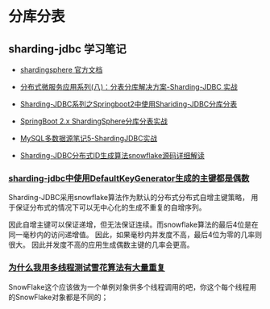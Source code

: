 

# 分库分表

## sharding-jdbc 学习笔记

- [shardingsphere 官方文档](https://shardingsphere.apache.org/document/current/cn/overview/)

- [分布式微服务应用系列(八)：分表分库解决方案-Sharding-JDBC 实战](http://www.gxitsky.com/2019/06/18/distributed-micro-app-8-sharding-jdbc-imp/)

- [Sharding-JDBC系列之Springboot2中使用Shariding-JDBC分库分表](https://zhuanlan.zhihu.com/p/72734019)

- [SpringBoot 2.x ShardingSphere分库分表实战](https://juejin.im/post/5cf0bff05188250640005e19)

- [MySQL多数据源笔记5-ShardingJDBC实战](https://www.cnblogs.com/huangjuncong/p/8605892.html)

- [Sharding-JDBC分布式ID生成算法snowflake源码详细解读](https://blog.csdn.net/helloworld365/article/details/89505260)

### [sharding-jdbc中使用DefaultKeyGenerator生成的主键都是偶数](https://www.oschina.net/question/856972_2264170)
Sharding-JDBC采用snowflake算法作为默认的分布式分布式自增主键策略，
用于保证分布式的情况下可以无中心化的生成不重复的自增序列。

因此自增主键可以保证递增，但无法保证连续。而snowflake算法的最后4位是在同一毫秒内的访问递增值。
因此，如果毫秒内并发度不高，最后4位为零的几率则很大。
因此并发度不高的应用生成偶数主键的几率会更高。

### [为什么我用多线程测试雪花算法有大量重复](https://segmentfault.com/q/1010000019293407)
SnowFlake这个应该做为一个单例对象供多个线程调用的吧，你这个每个线程用的SnowFlake对象都是不同的；
